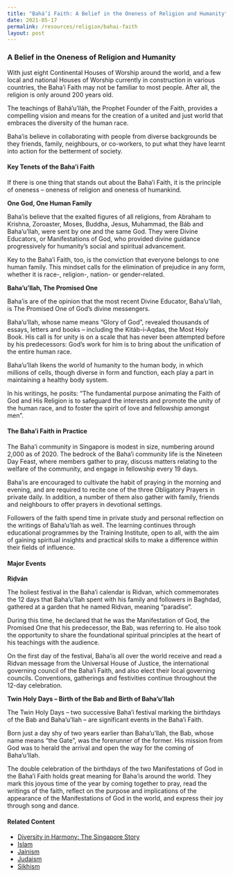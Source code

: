 ```yaml
---
title: "Bahá’í Faith: A Belief in the Oneness of Religion and Humanity"
date: 2021-05-17
permalink: /resources/religion/bahai-faith
layout: post
---
```



### A Belief in the Oneness of Religion and Humanity
 
With just eight Continental Houses of Worship around the world, and a few local and national Houses of Worship currently in construction in various countries, the Baha’i Faith may not be familiar to most people. After all, the religion is only around 200 years old.
 
The teachings of Bahá’u’lláh, the Prophet Founder of the Faith, provides a compelling vision and means for the creation of a united and just world that embraces the diversity of the human race.

Baha’is believe in collaborating with people from diverse backgrounds  be they friends, family, neighbours, or co-workers, to put what they have learnt into action for the betterment of society.

#### Key Tenets of the Baha’i Faith
 
If there is one thing that stands out about the Baha’i Faith, it is the principle of oneness – oneness of religion and oneness of humankind.
 
**One God, One Human Family**
 
Baha’is believe that the exalted figures of all religions, from Abraham to Krishna, Zoroaster, Moses, Buddha, Jesus, Muhammad, the Báb and Baha’u’llah, were sent by one and the same God. They were Divine Educators, or Manifestations of God, who provided divine guidance progressively for humanity’s social and spiritual advancement.
 
Key to the Baha’i Faith, too, is the conviction that everyone belongs to one human family. This mindset calls for the elimination of prejudice in any form, whether it is race-, religion-, nation- or gender-related. 
 
**Baha’u’llah, The Promised One**
 
Baha’is are of the opinion that the most recent Divine Educator, Baha’u’llah, is The Promised One of God’s divine messengers.
 
Baha’u’llah, whose name means “Glory of God”, revealed  thousands of essays, letters and books – including the Kitáb-i-Aqdas, the Most Holy Book. His call is for unity is on a scale that has never been attempted before by his predecessors: God’s work for him is to bring about the unification of the entire human race.
 
Baha’u’llah likens the world of humanity to the human body, in which millions of cells, though diverse in form and function, each play a part in maintaining a healthy body system.
 
In his writings, he posits: “The fundamental purpose animating the Faith of God and His Religion is to safeguard the interests and promote the unity of the human race, and to foster the spirit of love and fellowship amongst men”.
 
#### The Baha’i Faith in Practice 
 
The Baha’i community in Singapore is modest in size, numbering around 2,000 as of 2020. The bedrock of the Baha’i community life is the Nineteen Day Feast, where members gather to pray, discuss matters relating to the welfare of the community, and engage in fellowship every 19 days.
 
Baha’is are encouraged to cultivate the habit of praying in the morning and evening, and are required to recite one of the three Obligatory Prayers in private daily. In addition, a number of them also gather with family, friends and neighbours to offer prayers in devotional settings.
 
Followers of the faith spend time in private study and personal reflection on the writings of Baha’u’llah as well. The learning continues through educational programmes by the Training Institute, open to all, with the aim of gaining spiritual insights and practical skills to make a difference within their fields of influence.
 
#### Major Events
 
**Riḍván**
 
The holiest festival in the Baha’i calendar is Ridvan, which commemorates the 12 days that Baha’u’llah spent with his family and followers in Baghdad, gathered at a garden that he named Ridvan, meaning “paradise”.
 
During this time, he declared that he was the Manifestation of God, the Promised One that his predecessor, the Bab, was referring to. He also took the opportunity to share the foundational spiritual principles at the heart of his teachings with the audience.
 
On the first day of the festival, Baha’is all over the world receive and read a Ridvan message from the Universal House of Justice, the international governing council of the Baha’i Faith, and also elect their local governing councils. Conventions, gatherings and festivities continue throughout the 12-day celebration.
 
**Twin Holy Days – Birth of the Bab and Birth of Baha’u’llah**
 
The Twin Holy Days – two successive Baha’i festival marking the birthdays of the Bab and Baha’u’llah – are significant events in the Baha’i Faith. 
 
Born just a day shy of two years earlier than Baha’u’llah, the Bab, whose name means “the Gate”, was the forerunner of the former. His mission from God was to herald the arrival and open the way for the coming of Baha’u’llah.
 
The double celebration of the birthdays of the two Manifestations of God in the Baha’i Faith holds great meaning for Baha’is around the world. They mark this joyous time of the year by coming together to pray, read the writings of the faith, reflect on the purpose and implications of the appearance of the Manifestations of God in the world, and express their joy through song and dance.

#### Related Content
* [Diversity in Harmony: The Singapore Story](https://www.ircc.sg/resources/religion/diversity-in-harmony)
* [Islam](https://www.ircc.sg/resources/religion/islam)
* [Jainism](https://www.ircc.sg/resources/religion/jainism)
* [Judaism](https://www.ircc.sg/resources/religion/judaisim)
* [Sikhism](https://www.ircc.sg/resources/religion/sikhism)